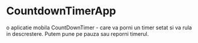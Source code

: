 # CountdownTimerApp
o aplicatie mobila CountDownTimer - care va porni un timer setat si va rula in descrestere. Putem pune pe pauza sau reporni timerul. 
